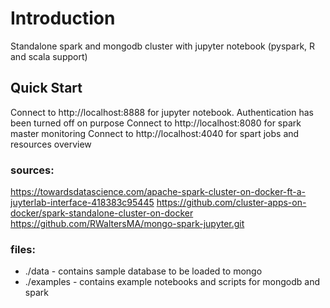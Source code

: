 # Introduction
Standalone spark and mongodb cluster with jupyter notebook (pyspark, R and scala support)

## Quick Start
Connect to http://localhost:8888 for jupyter notebook. Authentication has been turned off on purpose
Connect to http://localhost:8080 for spark master monitoring
Connect to http://localhost:4040 for spart jobs and resources overview

### sources:
https://towardsdatascience.com/apache-spark-cluster-on-docker-ft-a-juyterlab-interface-418383c95445
https://github.com/cluster-apps-on-docker/spark-standalone-cluster-on-docker
https://github.com/RWaltersMA/mongo-spark-jupyter.git

### files:
 * ./data - contains sample database to be loaded to mongo
 * ./examples - contains example notebooks and scripts for mongodb and spark 
